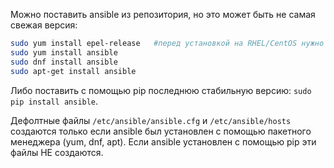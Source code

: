 Можно поставить ansible из репозитория, но это может быть не самая свежая версия:

```bash
sudo yum install epel-release   #перед установкой на RHEL/CentOS нужно поставить этот пакет
sudo yum install ansible
sudo dnf install ansible
sudo apt-get install ansible
```

Либо поставить с помощью pip последнюю стабильную версию: `sudo pip install ansible`.

Дефолтные файлы `/etc/ansible/ansible.cfg` и `/etc/ansible/hosts` создаются только если ansible был установлен с помощью пакетного менеджера (yum, dnf, apt). Если ansible установлен с помощью pip эти файлы НЕ создаются.